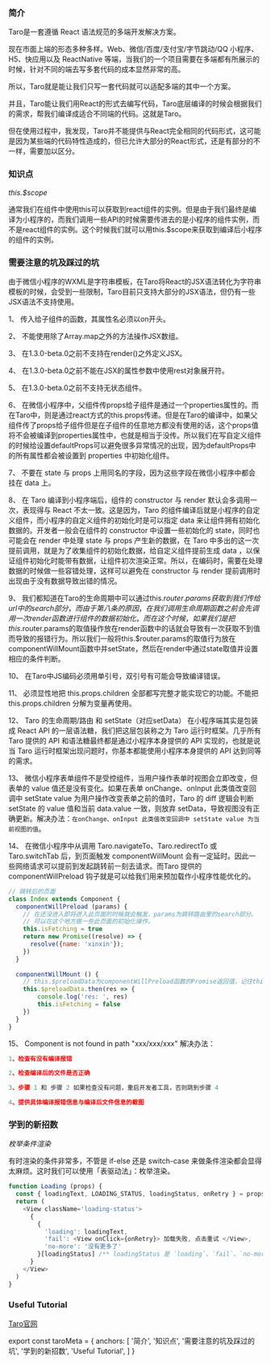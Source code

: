 ### 简介

Taro是一套遵循 React 语法规范的多端开发解决方案。

现在市面上端的形态多种多样。Web、微信/百度/支付宝/字节跳动/QQ 小程序、H5、快应用以及 ReactNative 等端，当我们的一个项目需要在多端都有所展示的时候，针对不同的端去写多套代码的成本显然非常的高。

所以，Taro就是能让我们只写一套代码就可以适配多端的其中一个方案。

并且，Taro能让我们用React的形式去编写代码，Taro底层编译的时候会根据我们的需求，帮我们编译成适合不同端的代码。这就是Taro。

但在使用过程中，我发现，Taro并不能提供与React完全相同的代码形式，这可能是因为某些端的代码特性造成的，但已允许大部分的React形式，还是有部分的不一样，需要加以区分。

### 知识点

_this.$scope_

通常我们在组件中使用this可以获取到react组件的实例。但是由于我们最终是编译为小程序的，而我们调用一些API的时候需要传进去的是小程序的组件实例，而不是react组件的实例。这个时候我们就可以用this.$scope来获取到编译后小程序的组件的实例。

### 需要注意的坑及踩过的坑

由于微信小程序的WXML是字符串模板，在Taro将React的JSX语法转化为字符串模板的时候，会受到一些限制，Taro目前只支持大部分的JSX语法，但仍有一些JSX语法不支持使用。

1、 传入给子组件的函数，其属性名必须以on开头。

2、 不能使用除了Array.map之外的方法操作JSX数组。

3、 在1.3.0-beta.0之前不支持在render()之外定义JSX。

4、 在1.3.0-beta.0之前不能在JSX的属性参数中使用rest对象展开符。

5、 在1.3.0-beta.0之前不支持无状态组件。

6、 在微信小程序中，父组件传props给子组件是通过一个properties属性的。而在Taro中，则是通过react方式的this.props传递。但是在Taro的编译中，如果父组件传了props给子组件但是在子组件的任意地方都没有使用的话，这个props值将不会被编译到properties属性中，也就是相当于没传。所以我们在写自定义组件的时候给设置defaultProps可以避免很多异常情况的出现，因为defaultProps中的所有属性都会被设置到 properties 中初始化组件。

7、 不要在 state 与 props 上用同名的字段，因为这些字段在微信小程序中都会挂在 data 上。

8、 在 Taro 编译到小程序端后，组件的 constructor 与 render 默认会多调用一次，表现得与 React 不太一致。这是因为，Taro 的组件编译后就是小程序的自定义组件，而小程序的自定义组件的初始化时是可以指定 data 来让组件拥有初始化数据的。开发者一般会在组件的 constructor 中设置一些初始化的 state，同时也可能会在 render 中处理 state 与 props 产生新的数据，在 Taro 中多出的这一次提前调用，就是为了收集组件的初始化数据，给自定义组件提前生成 data ，以保证组件初始化时能带有数据，让组件初次渲染正常。所以，在编码时，需要在处理数据的时候做一些容错处理，这样可以避免在 constructor 与 render 提前调用时出现由于没有数据导致出错的情况。

9、 我们都知道在Taro的生命周期中可以通过this.$router.params获取到我们传给url中的search部分，而由于第八条的原因，在我们调用生命周期函数之前会先调用一次render函数进行组件的数据初始化，而在这个时候，如果我们是把this.$router.params的取值操作放在render函数中的话就会导致有一次获取不到值而导致的报错行为。所以我们一般将this.$router.params的取值行为放在componentWillMount函数中并setState，然后在render中通过state取值并设置相应的条件判断。

10、 在Taro中JS编码必须用单引号，双引号有可能会导致编译错误。

11、 必须显性地把 this.props.children 全部都写完整才能实现它的功能。不能把 this.props.children 分解为变量再使用。

12、 Taro 的生命周期/路由 和 setState（对应setData） 在小程序端其实是包装成 React API 的一层语法糖，我们把这层包装称之为 Taro 运行时框架。几乎所有 Taro 提供的 API 和语法糖最终都是通过小程序本身提供的 API 实现的，也就是说当 Taro 运行时框架出现问题时，你基本都能使用小程序本身提供的 API 达到同等的需求。

13、 微信小程序表单组件不是受控组件，当用户操作表单时视图会立即改变，但表单的 value 值还是没有变化。如果在表单 onChange、onInput 此类值改变回调中 setState value 为用户操作改变表单之前的值时，Taro 的 diff 逻辑会判断 setState 的 value 值和当前 data.value 一致，则放弃 setData，导致视图没有正确更新。解决办法：`在onChange、onInput 此类值改变回调中 setState value 为当前视图的值`。

14、 在微信小程序中从调用 Taro.navigateTo、Taro.redirectTo 或 Taro.switchTab 后，到页面触发 componentWillMount 会有一定延时。因此一些网络请求可以提前到发起跳转前一刻去请求。而Taro 提供的 componentWillPreload 钩子就是可以给我们用来预加载作小程序性能优化的。

```js
// 跳转后的页面
class Index extends Component {
  componentWillPreload (params) {
    // 在还没进入即将进入此页面的时候就会触发，params为跳转路由里的search部分。
    // 可以在这个地方做一些此页面的初始化操作。
    this.isFetching = true
    return new Promise((resolve) => {
      resolve({name: 'xinxin'});
    })
  }
  
  componentWillMount () {
    // this.$preloadData为componentWillPreload函数的Promise返回值，记住this.$preloadData必须是要Promise返回值才会有值。
    this.$preloadData.then(res => {
        console.log('res: ', res)
        this.isFetching = false
    })
  }
}
```

15、 Component is not found in path "xxx/xxx/xxx" 解决办法：


```js
1、检查有没有编译报错

2、检查编译后的文件是否正确

3、步骤 1 和 步骤 2 如果检查没有问题，重启开发者工具，否则跳到步骤 4

4、提供具体编译报错信息与编译后文件信息的截图
```

### 学到的新招数

_枚举条件渲染_

有时渲染的条件非常多，不管是 if-else 还是 switch-case 来做条件渲染都会显得太麻烦。这时我们可以使用「表驱动法」：枚举渲染。

```js
function Loading (props) {
  const { loadingText, LOADING_STATUS, loadingStatus, onRetry } = props
  return (
    <View className='loading-status'>
      {
        {
          'loading': loadingText,
          'fail': <View onClick={onRetry}> 加载失败, 点击重试 </View>,
          'no-more': '没有更多了'
        }[loadingStatus] /** loadingStatus 是 `loading`、`fail`、`no-more`  其中一种状态 **/
      }
    </View>
  )
}
```

### Useful Tutorial

[Taro官网](https://taro-docs.jd.com/taro/docs/README.html)

export const taroMeta = {
  anchors: [
    '简介',
    '知识点',
    '需要注意的坑及踩过的坑',
    '学到的新招数',
    'Useful Tutorial',
  ]
}